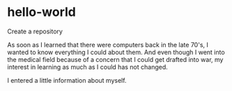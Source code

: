 # hello-world
Create a repository

As soon as I learned that there were computers back in the late 70's, I wanted to know everything I could about them. And even though I went into the medical field because of a concern that I could get drafted into war, my interest in learning as much as I could has not changed.

I entered a little information about myself.

